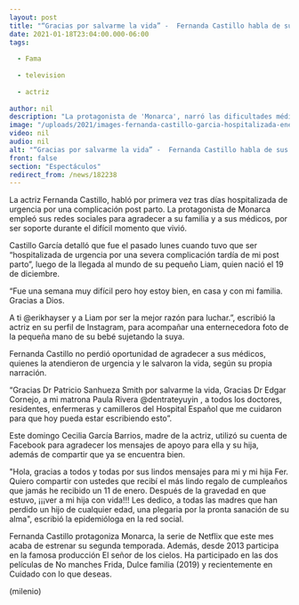 ```yaml
---
layout: post
title: "“Gracias por salvarme la vida” -  Fernanda Castillo habla de sus complicaciones médicas"
date: 2021-01-18T23:04:00.000-06:00
tags:
  
  - Fama
  
  - television
  
  - actriz
  
author: nil
description: "La protagonista de 'Monarca', narró las dificultades médicas que tuvo tras dar a luz a su bebé Liam y agradeció a su familia y a sus médicos por salvarle la vida. "
image: "/uploads/2021/images-fernanda-castillo-garcia-hospitalizada-enero.jpg"
video: nil
audio: nil
alt: "“Gracias por salvarme la vida” -  Fernanda Castillo habla de sus complicaciones médicas"
front: false
section: "Espectáculos"
redirect_from: /news/182238
---
```


La actriz Fernanda Castillo, habló por primera vez tras días hospitalizada de urgencia por una complicación post parto. La protagonista de Monarca empleó sus redes sociales para agradecer a su familia y a sus médicos, por ser soporte durante el difícil momento que vivió. 

Castillo García detalló que fue el pasado lunes cuando tuvo que ser “hospitalizada de urgencia por una severa complicación tardía de mi post parto”, luego de la llegada al mundo de su pequeño Liam, quien nació el 19 de diciembre. 

“Fue una semana muy difícil pero hoy estoy bien, en casa y con mi familia. Gracias a Dios. 

A ti @erikhayser y a Liam por ser la mejor razón para luchar.”, escribió la actriz en su perfil de Instagram, para acompañar una enternecedora foto de la pequeña mano de su bebé sujetando la suya. 

Fernanda Castillo no perdió oportunidad de agradecer a sus médicos, quienes la atendieron de urgencia y le salvaron la vida, según su propia narración. 

“Gracias Dr Patricio Sanhueza Smith por salvarme la vida, Gracias Dr Edgar Cornejo, a mi matrona Paula Rivera @dentrateyuyin , a todos los doctores, residentes, enfermeras y camilleros del Hospital Español que me cuidaron para que hoy pueda estar escribiendo esto”. 

Este domingo Cecilia García Barrios, madre de la actriz, utilizó su cuenta de Facebook para agradecer los mensajes de apoyo para ella y su hija, además de compartir que ya se encuentra bien.

"Hola, gracias a todos y todas por sus lindos mensajes para mi y mi hija Fer. Quiero compartir con ustedes que recibí el más lindo regalo de cumpleaños que jamás he recibido un 11 de enero. Después de la gravedad en que estuvo, ¡¡¡ver a mi hija con vida!!! Les dedico, a todas las madres que han perdido un hijo de cualquier edad, una plegaria por la pronta sanación de su alma", escribió la epidemióloga en la red social. 

Fernanda Castillo protagoniza Monarca, la serie de Netflix que este mes acaba de estrenar su segunda temporada. Además, desde 2013 participa en la famosa producción El señor de los cielos. Ha participado en las dos películas de No manches Frida, Dulce familia (2019) y recientemente en Cuidado con lo que deseas.  

(milenio)